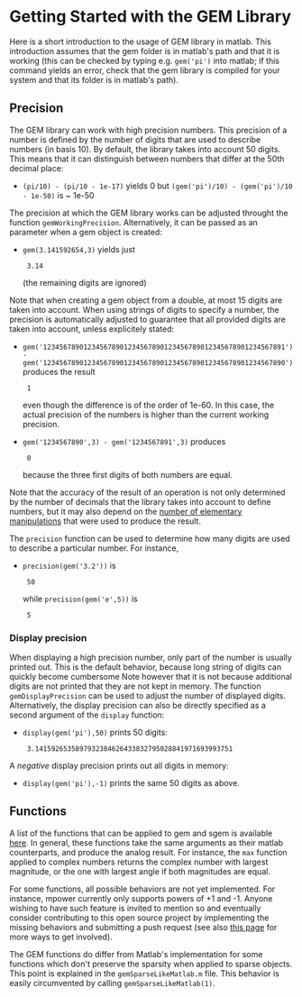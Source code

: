 Getting Started with the GEM Library
====================================

Here is a short introduction to the usage of GEM library in matlab. This introduction assumes that the gem folder is in matlab's path and that it is working (this can be checked by typing e.g. `gem('pi')` into matlab; if this command yields an error, check that the gem library is compiled for your system and that its folder is in matlab's path).

## Precision

The GEM library can work with high precision numbers. This precision of a number is defined by the number of digits that are used to describe numbers (in basis 10). By default, the library takes into account 50 digits. This means that it can distinguish between numbers that differ at the 50th decimal place:
 - `(pi/10) - (pi/10 - 1e-17)` yields 0 but
   `(gem('pi')/10) - (gem('pi')/10 - 1e-50)` is ~ 1e-50

The precision at which the GEM library works can be adjusted throught the function `gemWorkingPrecision`. Alternatively, it can be passed as an parameter when a gem object is created:
 - `gem(3.141592654,3)` yields just 

        3.14
    (the remaining digits are ignored)

Note that when creating a gem object from a double, at most 15 digits are taken into account. When using strings of digits to specify a number, the precision is automatically adjusted to guarantee that all provided digits are taken into account, unless explicitely stated:
 - `gem('123456789012345678901234567890123456789012345678901234567891') - gem('123456789012345678901234567890123456789012345678901234567890')` produces the result

        1
    even though the difference is of the order of 1e-60. In this case, the actual precision of the numbers is higher than the current working precision.

 - `gem('1234567890',3) - gem('1234567891',3)` produces

        0
    because the three first digits of both numbers are equal.

Note that the accuracy of the result of an operation is not only determined by the number of decimals that the library takes into account to define numbers, but it may also depend on the [number of elementary manipulations](https://en.wikipedia.org/wiki/Numerical_error) that were used to produce the result.

The `precision` function can be used to determine how many digits are used to describe a particular number. For instance,
 - `precision(gem('3.2'))` is

        50
    while `precision(gem('e',5))` is

        5


### Display precision

When displaying a high precision number, only part of the number is usually printed out. This is the default behavior, because long string of digits can quickly become cumbersome Note however that it is not because additional digits are not printed that they are not kept in memory. The function `gemDisplayPrecision` can be used to adjust the number of displayed digits. Alternatively, the display precision can also be directly specified as a second argument of the `display` function:
 - `display(gem('pi'),50)` prints 50 digits:

        3.1415926535897932384626433832795028841971693993751

A *negative* display precision prints out all digits in memory:
 - `display(gem('pi'),-1)` prints the same 50 digits as above.




## Functions

A list of the functions that can be applied to gem and sgem is available [here](functions.md). In general, these functions take the same arguments as their matlab counterparts, and produce the analog result. For instance, the `max` function applied to complex numbers returns the complex number with largest magnitude, or the one with largest angle if both magnitudes are equal.

For some functions, all possible behaviors are not yet implemented. For instance, mpower currently only supports powers of +1 and -1. Anyone wishing to have such feature is invited to mention so and eventually consider contributing to this open source project by implementing the missing behaviors and submitting a push request (see also [this page](howToContribute.md) for more ways to get involved).

The GEM functions do differ from Matlab's implementation for some functions which don't preserve the sparsity when applied to sparse objects. This point is explained in the `gemSparseLikeMatlab.m` file. This behavior is easily circumvented by calling `gemSparseLikeMatlab(1)`.

